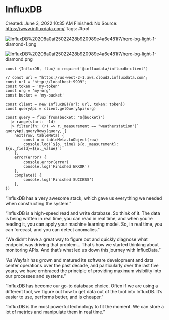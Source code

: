 # InfluxDB

Created: June 3, 2022 10:35 AM
Finished: No
Source: https://www.influxdata.com/
Tags: #tool

![InfluxDB%20208a0af25022428b920989e4a6e481f7/hero-bg-light-1-diamond-1.png](InfluxDB%20208a0af25022428b920989e4a6e481f7/hero-bg-light-1-diamond-1.png)

![InfluxDB%20208a0af25022428b920989e4a6e481f7/hero-bg-light-1-diamond.png](InfluxDB%20208a0af25022428b920989e4a6e481f7/hero-bg-light-1-diamond.png)

```
const {InfluxDB, flux} = require('@influxdata/influxdb-client')

// const url = "https://us-west-2-1.aws.cloud2.influxdata.com";
const url = "http://localhost:9999";
const token = 'my-token'
const org = 'my-org'
const bucket = 'my-bucket'

const client = new InfluxDB({url: url, token: token})
const queryApi = client.getQueryApi(org)

const query = flux`from(bucket: "${bucket}")
  |> range(start: -1d)
  |> filter(fn: (r) => r._measurement == "weatherstation")`
queryApi.queryRows(query, {
    next(row, tableMeta) {
        const o = tableMeta.toObject(row)
        console.log(`${o._time} ${o._measurement}: ${o._field}=${o._value}`)
    },
    error(error) {
        console.error(error)
        console.log('Finished ERROR')
    },
    complete() {
        console.log('Finished SUCCESS')
    },
})
```

“InfluxDB has a very awesome stack, which gave us everything we needed when constructing the system.”

“InfluxDB is a high-speed read and write database. So think of it. The data is being written in real time, you can read in real time, and when you’re reading it, you can apply your machine learning model. So, in real time, you can forecast, and you can detect anomalies.”

“We didn’t have a great way to figure out and quickly diagnose what endpoint was driving that problem… That’s how we started thinking about monitoring APIs. And that’s what led us down this journey with InfluxData.”

“As Wayfair has grown and matured its software development and data center operations over the past decade, and particularly over the last five years, we have embraced the principle of providing maximum visibility into our processes and systems.”

“InfluxDB has become our go-to database choice. Often if we are using a different tool, we figure out how to get data out of the tool into InfluxDB. It’s easier to use, performs better, and is cheaper.”

“InfluxDB is the most powerful technology to fit the moment. We can store a lot of metrics and manipulate them in real time.”